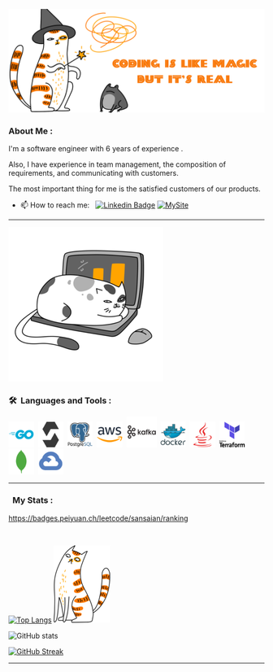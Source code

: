 
<p align="center"><img src="https://github.com/sansaian/sansaian/blob/master/main.png" /></p>

### About Me :

I'm a software engineer with 6 years of experience . 

Also, I have experience in team management, the composition of requirements, and communicating with customers. 

The most important thing for me is the satisfied customers of our products.

<!-- - 🔭 I’m working as a Software Engineer and contributing to frontend and backend for building web applications.
- 🌱 Exploring Technical Content Writing.
- ⚡ In my free time I solve problems on GeeksforGeeks and read tech articles. -->
- 📫 How to reach me: &nbsp; [![Linkedin Badge](https://img.shields.io/badge/-sansaian-blue?style=flat&logo=Linkedin&logoColor=white)](https://www.linkedin.com/in/maxim-shalavin)
[![MySite ](https://img.shields.io/badge/My%20Site-sansaian-brightgreen)](https://sansaian.github.io/about-me/)


---

![image](https://github.com/sansaian/sansaian/blob/master/remote-work.png)
### 🛠 &nbsp;Languages and Tools :

<p>
<img src="https://github.com/devicons/devicon/blob/master/icons/go/go-original-wordmark.svg" title="Go" alt="Go" width="50" height="50"/>&nbsp;
<img src="https://github.com/devicons/devicon/blob/master/icons/solidity/solidity-plain.svg" title="Solidity" alt="Solidity" width="50" height="50"/>&nbsp;
<img src="https://github.com/devicons/devicon/blob/master/icons/postgresql/postgresql-original-wordmark.svg" title="Postgresql" alt="Postgresql" width="50" height="50"/>&nbsp;
<img src="https://github.com/devicons/devicon/blob/master/icons/amazonwebservices/amazonwebservices-original-wordmark.svg" title="AWS" alt="AWS" width="50" height="50"/>&nbsp;
<img src="https://github.com/devicons/devicon/blob/master/icons/apachekafka/apachekafka-original-wordmark.svg" title="Kafka" alt="Kafka" width="60" height="60"/>&nbsp;
<img src="https://github.com/devicons/devicon/blob/master/icons/docker/docker-original-wordmark.svg" title="Docker" alt="Docker" width="50" height="50"/>&nbsp;
<img src="https://github.com/devicons/devicon/blob/master/icons/java/java-plain.svg"  title="Java" alt="Java" width="50" height="50"/>&nbsp;
<img src="https://github.com/devicons/devicon/blob/master/icons/terraform/terraform-original-wordmark.svg" title="Terraform" alt="Terraform" width="50" height="50"/>&nbsp;
<img src="https://github.com/devicons/devicon/blob/master/icons/mongodb/mongodb-plain.svg" title="Mongodb" alt="Mongodb" width="50" height="50"/>&nbsp;
<img src="https://github.com/devicons/devicon/blob/master/icons/googlecloud/googlecloud-plain.svg" title="GoogleCloud" alt="GoogleCloud" width="50" height="50"/>&nbsp;


---


### &nbsp; My Stats  :
https://badges.peiyuan.ch/leetcode/sansaian/ranking
<p align="left"><img src="https://komarev.com/ghpvc/?username=sansaian&style=flat-square&color=blue" alt=""></p>

[![Top Langs](https://github-readme-stats.vercel.app/api/top-langs/?username=sansaian&layout=compact&count_private=true&hide=CSS,SCSS,Dart,HTML&theme=flag-india)](https://github.com/anuraghazra/github-readme-stats) 
![image](https://github.com/sansaian/sansaian/blob/master/purr.png)

![GitHub stats](https://github-readme-stats.vercel.app/api?count_private=true&username=sansaian&show_icons=true&theme=flag-india)

[![GitHub Streak](http://github-readme-streak-stats.herokuapp.com?user=sansaian&hide_border=true&date_format=M%20j%5B%2C%20Y%5D)](https://git.io/streak-stats)

---
